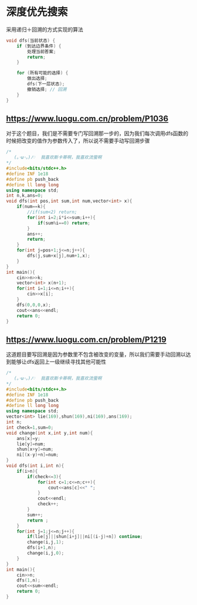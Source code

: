 # 深度优先搜索

采用递归＋回溯的方式实现的算法

```c++
void dfs(当前状态) {
    if (到达边界条件) {
        处理当前答案;
        return;
    }

    for (所有可能的选择) {
        做出选择;
        dfs(下一层状态);
        撤销选择; // 回溯
    }
}

```

## https://www.luogu.com.cn/problem/P1036

对于这个题目，我们是不需要专门写回溯那一步的，因为我们每次调用dfs函数的时候把改变的值作为参数传入了，所以说不需要手动写回溯步骤

```c++
/*
   (｡･ω･｡)ﾉ♡  我喜欢斯卡蒂啊，我喜欢流萤啊
*/
#include<bits/stdc++.h>
#define INF 1e18
#define pb push_back
#define ll long long
using namespace std;
int n,k,ans=0;
void dfs(int pos,int sum,int num,vector<int> x){
    if(num==k){
        //if(sum<2) return;
        for(int i=2;i*i<=sum;i++){
            if(sum%i==0) return;
        }
        ans++;
        return;
    }
    for(int j=pos+1;j<=n;j++){
        dfs(j,sum+x[j],num+1,x);
    }
}
int main(){
    cin>>n>>k;
    vector<int> x(n+1);
    for(int i=1;i<=n;i++){
        cin>>x[i];
    }
    dfs(0,0,0,x);
    cout<<ans<<endl;
    return 0;
}
```

## https://www.luogu.com.cn/problem/P1219

这道题目要写回溯是因为参数里不包含被改变的变量，所以我们需要手动回溯以达到能够让dfs返回上一级继续寻找其他可能性

```c++
/*
   (｡･ω･｡)ﾉ♡  我喜欢斯卡蒂啊，我喜欢流萤啊
*/
#include<bits/stdc++.h>
#define INF 1e18
#define pb push_back
#define ll long long
using namespace std;
vector<int> lie(169),shun(169),ni(169),ans(169);
int n;
int check=1,sum=0;
void change(int x,int y,int num){
    ans[x]=y;
    lie[y]=num;
    shun[x+y]=num;
    ni[(x-y)+n]=num;
}
void dfs(int i,int n){
    if(i>n){
        if(check<=3){
            for(int c=1;c<=n;c++){
                cout<<ans[c]<<" ";
            }
            cout<<endl;
            check++;
        }
        sum++;
        return ;
    }
    for(int j=1;j<=n;j++){
        if(lie[j]||shun[i+j]||ni[(i-j)+n]) continue;
        change(i,j,1);
        dfs(i+1,n);
        change(i,j,0);
    }
}
int main(){
    cin>>n;
    dfs(1,n);
    cout<<sum<<endl;
    return 0;
}
```

